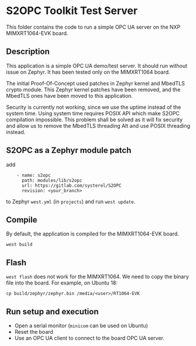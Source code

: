 # S2OPC Toolkit Test Server

This folder contains the code to run a simple OPC UA server on the NXP MIMXRT1064-EVK board.

## Description

This application is a simple OPC UA demo/test server.
It should run without issue on Zephyr.
It has been tested only on the MIMXRT1064 board.

The initial Proof-Of-Concept used patches in Zephyr kernel and MbedTLS crypto module.
This Zephyr kernel patches have been removed, and the MbedTLS ones have been moved to this application.

Security is currently not working, since we use the uptime instead of the system time.
Using system time requires POSIX API which make S2OPC compilation impossible.
This problem shall be solved as it will fix security and allow us to remove
the MbedTLS threading Alt and use POSIX threading instead.

## S2OPC as a Zephyr module patch

add
```
    - name: s2opc
      path: modules/lib/s2opc
      url: https://gitlab.com/systerel/S2OPC
      revision: <your_branch>
```
to Zephyr `west.yml` (in `projects`) and run `west update`.

## Compile

By default, the application is compiled for the MIMXRT1064-EVK board.

```
west build
```

## Flash

`west flash` does not work for the MIMXRT1064.
We need to copy the binary file into the board.
For example, on Ubuntu 18:
```
cp build/zephyr/zephyr.bin /media/<user>/RT1064-EVK
```

## Run setup and execution

* Open a serial monitor (`minicom` can be used on Ubuntu)
* Reset the board
* Use an OPC UA client to connect to the board OPC UA server.

